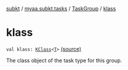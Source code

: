 [subkt](../../index.md) / [myaa.subkt.tasks](../index.md) / [TaskGroup](index.md) / [klass](./klass.md)

# klass

`val klass: `[`KClass`](https://kotlinlang.org/api/latest/jvm/stdlib/kotlin.reflect/-k-class/index.html)`<`[`T`](index.md#T)`>` [(source)](https://github.com/Myaamori/SubKt/blob/0.1.12/src/main/kotlin/myaa/subkt/tasks/tasks.kt#L336)

The class object of the task type for this group.


